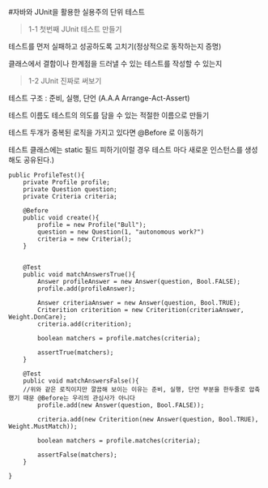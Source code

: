 #자바와 JUnit을 활용한 실용주의 단위 테스트

>1-1 첫번째 JUnit 테스트 만들기

테스트를 먼저 실패하고 성공하도록 고치기(정상적으로 동작하는지 증명)

클래스에서 결함이나 한계점을 드러낼 수 있는 테스트를 작성할 수 있는지

>1-2 JUnit 진짜로 써보기

테스트 구조 : 준비, 실행, 단언 (A.A.A Arrange-Act-Assert)

테스트 이름도 테스트의 의도를 담을 수 있는 적절한 이름으로 만들기

테스트 두개가 중복된 로직을 가지고 있다면 @Before 로 이동하기

테스트 클래스에는 static 필드 피하기(이럴 경우 테스트 마다 새로운 인스턴스를 생성해도 공유된다.)

~~~
public ProfileTest(){
    private Profile profile;
    private Question question;
    private Criteria criteria;
    
    @Before
    public void create(){
        profile = new Profile("Bull");
        question = new Question(1, "autonomous work?")
        criteria = new Criteria();
    }
    
    
    @Test
    public void matchAnswersTrue(){
        Answer profileAnswer = new Answer(question, Bool.FALSE);
        profile.add(profileAnswer);
        
        Answer criteriaAnswer = new Answer(question, Bool.TRUE);
        Criterition criterition = new Criterition(criteriaAnswer, Weight.DonCare);
        criteria.add(criterition);
        
        boolean matchers = profile.matches(criteria);
        
        assertTrue(matchers);
    }
    
    @Test
    public void matchAnswersFalse(){    
    //위와 같은 로직이지만 깔끔해 보이는 이유는 준비, 실행, 단언 부분을 한두줄로 압축 했기 때문 @Before는 우리의 관심사가 아니다
        profile.add(new Answer(question, Bool.FALSE));
        
        criteria.add(new Criterition(new Answer(question, Bool.TRUE), Weight.MustMatch));
        
        boolean matchers = profile.matches(criteria);
        
        assertFalse(matchers);
    }
    
}
~~~

